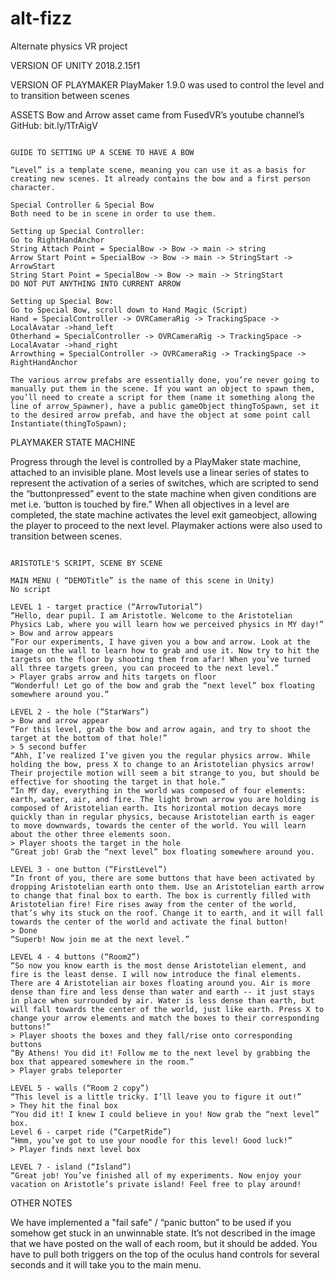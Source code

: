 # alt-fizz
Alternate physics VR project

VERSION OF UNITY
2018.2.15f1


VERSION OF PLAYMAKER
PlayMaker 1.9.0 was used to control the level and to transition between scenes


ASSETS
Bow and Arrow asset came from FusedVR’s youtube channel’s GitHub:  bit.ly/1TrAigV 

~~~~~~~~~~~~~~~~~~~~~~~~~~~~~~~~~~~~~~~~~~~~~~~~~~~~~~~~~~~~~~~~~~~~~~~~~~~~~~~~~~~~~~~~~~~~~~~~~~~~~~~~~~~~~~~~~~~~~~~~~

GUIDE TO SETTING UP A SCENE TO HAVE A BOW

“Level” is a template scene, meaning you can use it as a basis for creating new scenes. It already contains the bow and a first person character.

Special Controller & Special Bow
Both need to be in scene in order to use them.

Setting up Special Controller:
Go to RightHandAnchor
String Attach Point = SpecialBow -> Bow -> main -> string
Arrow Start Point = SpecialBow -> Bow -> main -> StringStart -> ArrowStart
String Start Point = SpecialBow -> Bow -> main -> StringStart
DO NOT PUT ANYTHING INTO CURRENT ARROW

Setting up Special Bow:
Go to Special Bow, scroll down to Hand Magic (Script)
Hand = SpecialController -> OVRCameraRig -> TrackingSpace -> LocalAvatar ->hand_left
Otherhand = SpecialController -> OVRCameraRig -> TrackingSpace -> LocalAvatar ->hand_right
Arrowthing = SpecialController -> OVRCameraRig -> TrackingSpace -> RightHandAnchor

The various arrow prefabs are essentially done, you’re never going to manually put them in the scene. If you want an object to spawn them, you’ll need to create a script for them (name it something along the line of arrow_Spawner), have a public gameObject thingToSpawn, set it to the desired arrow prefab, and have the object at some point call Instantiate(thingToSpawn);

~~~~~~~~~~~~~~~~~~~~~~~~~~~~~~~~~~~~~~~~~~~~~~~~~~~~~~~~~~~~~~~~~~~~~~~~~~~~~~~~~~~~~~~~~~~~~~~~~~~~~~~~~~~~~~~~~~~~~~~~~

PLAYMAKER STATE MACHINE

Progress through the level is controlled by a PlayMaker state machine, attached to an invisible plane. Most levels use a linear series of states to represent the activation of a series of switches, which are scripted to send the “buttonpressed” event to the state machine when given conditions are met i.e. ‘button is touched by fire.” When all objectives in a level are completed, the state machine activates the level exit gameobject, allowing the player to proceed to the next level. Playmaker actions were also used to transition between scenes.

~~~~~~~~~~~~~~~~~~~~~~~~~~~~~~~~~~~~~~~~~~~~~~~~~~~~~~~~~~~~~~~~~~~~~~~~~~~~~~~~~~~~~~~~~~~~~~~~~~~~~~~~~~~~~~~~~~~~~~~~~

ARISTOTLE'S SCRIPT, SCENE BY SCENE

MAIN MENU ( “DEMOTitle” is the name of this scene in Unity)
No script

LEVEL 1 - target practice (“ArrowTutorial”)
“Hello, dear pupil. I am Aristotle. Welcome to the Aristotelian Physics Lab, where you will learn how we perceived physics in MY day!”
> Bow and arrow appears
“For our experiments, I have given you a bow and arrow. Look at the image on the wall to learn how to grab and use it. Now try to hit the targets on the floor by shooting them from afar! When you’ve turned all three targets green, you can proceed to the next level.”
> Player grabs arrow and hits targets on floor
“Wonderful! Let go of the bow and grab the “next level” box floating somewhere around you.”

LEVEL 2 - the hole (“StarWars”)
> Bow and arrow appear
“For this level, grab the bow and arrow again, and try to shoot the target at the bottom of that hole!”
> 5 second buffer
“Ahh, I’ve realized I’ve given you the regular physics arrow. While holding the bow, press X to change to an Aristotelian physics arrow! Their projectile motion will seem a bit strange to you, but should be effective for shooting the target in that hole.”
“In MY day, everything in the world was composed of four elements: earth, water, air, and fire. The light brown arrow you are holding is composed of Aristotelian earth. Its horizontal motion decays more quickly than in regular physics, because Aristotelian earth is eager to move downwards, towards the center of the world. You will learn about the other three elements soon.
> Player shoots the target in the hole
“Great job! Grab the “next level” box floating somewhere around you.

LEVEL 3 - one button (“FirstLevel”)
“In front of you, there are some buttons that have been activated by dropping Aristotelian earth onto them. Use an Aristotelian earth arrow to change that final box to earth. The box is currently filled with Aristotelian fire! Fire rises away from the center of the world, that’s why its stuck on the roof. Change it to earth, and it will fall towards the center of the world and activate the final button!
> Done
“Superb! Now join me at the next level.”

LEVEL 4 - 4 buttons (“Room2”)
“So now you know earth is the most dense Aristotelian element, and fire is the least dense. I will now introduce the final elements. There are 4 Aristotelian air boxes floating around you. Air is more dense than fire and less dense than water and earth -- it just stays in place when surrounded by air. Water is less dense than earth, but will fall towards the center of the world, just like earth. Press X to change your arrow elements and match the boxes to their corresponding buttons!”
> Player shoots the boxes and they fall/rise onto corresponding buttons
“By Athens! You did it! Follow me to the next level by grabbing the box that appeared somewhere in the room.”
> Player grabs teleporter

LEVEL 5 - walls (“Room 2 copy”)
“This level is a little tricky. I’ll leave you to figure it out!”
> They hit the final box
“You did it! I knew I could believe in you! Now grab the “next level” box.
Level 6 - carpet ride (“CarpetRide”)
“Hmm, you’ve got to use your noodle for this level! Good luck!”
> Player finds next level box

LEVEL 7 - island (“Island”)
“Great job! You’ve finished all of my experiments. Now enjoy your vacation on Aristotle’s private island! Feel free to play around!

~~~~~~~~~~~~~~~~~~~~~~~~~~~~~~~~~~~~~~~~~~~~~~~~~~~~~~~~~~~~~~~~~~~~~~~~~~~~~~~~~~~~~~~~~~~~~~~~~~~~~~~~~~~~~~~~~~~~~~~~~

OTHER NOTES

We have implemented a "fail safe" / “panic button” to be used if you somehow get stuck in an unwinnable state. It’s not described in the image that we have posted on the wall of each room, but it should be added. You have to pull both triggers on the top of the oculus hand controls for several seconds and it will take you to the main menu.
